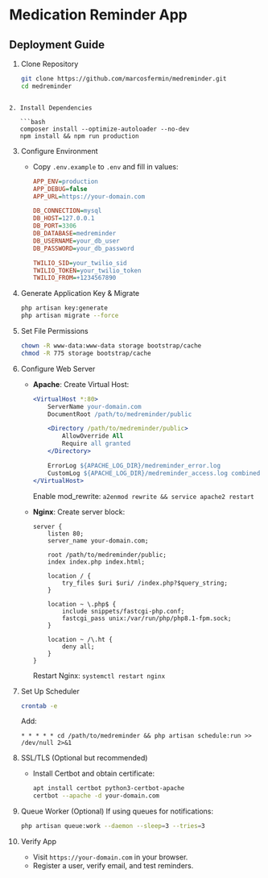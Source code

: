 # Medication Reminder App

## Deployment Guide

1. Clone Repository
   ```bash
   git clone https://github.com/marcosfermin/medreminder.git
   cd medreminder
```

2. Install Dependencies

   ```bash
   composer install --optimize-autoloader --no-dev
   npm install && npm run production
   ```

3. Configure Environment

   * Copy `.env.example` to `.env` and fill in values:

     ```ini
     APP_ENV=production
     APP_DEBUG=false
     APP_URL=https://your-domain.com

     DB_CONNECTION=mysql
     DB_HOST=127.0.0.1
     DB_PORT=3306
     DB_DATABASE=medreminder
     DB_USERNAME=your_db_user
     DB_PASSWORD=your_db_password

     TWILIO_SID=your_twilio_sid
     TWILIO_TOKEN=your_twilio_token
     TWILIO_FROM=+1234567890
     ```

4. Generate Application Key & Migrate

   ```bash
   php artisan key:generate
   php artisan migrate --force
   ```

5. Set File Permissions

   ```bash
   chown -R www-data:www-data storage bootstrap/cache
   chmod -R 775 storage bootstrap/cache
   ```

6. Configure Web Server

   * **Apache**: Create Virtual Host:

     ```apache
     <VirtualHost *:80>
         ServerName your-domain.com
         DocumentRoot /path/to/medreminder/public

         <Directory /path/to/medreminder/public>
             AllowOverride All
             Require all granted
         </Directory>

         ErrorLog ${APACHE_LOG_DIR}/medreminder_error.log
         CustomLog ${APACHE_LOG_DIR}/medreminder_access.log combined
     </VirtualHost>
     ```

     Enable mod\_rewrite: `a2enmod rewrite && service apache2 restart`

   * **Nginx**: Create server block:

     ```nginx
     server {
         listen 80;
         server_name your-domain.com;

         root /path/to/medreminder/public;
         index index.php index.html;

         location / {
             try_files $uri $uri/ /index.php?$query_string;
         }

         location ~ \.php$ {
             include snippets/fastcgi-php.conf;
             fastcgi_pass unix:/var/run/php/php8.1-fpm.sock;
         }

         location ~ /\.ht {
             deny all;
         }
     }
     ```

     Restart Nginx: `systemctl restart nginx`

7. Set Up Scheduler

   ```bash
   crontab -e
   ```

   Add:

   ```cron
   * * * * * cd /path/to/medreminder && php artisan schedule:run >> /dev/null 2>&1
   ```

8. SSL/TLS (Optional but recommended)

   * Install Certbot and obtain certificate:

     ```bash
     apt install certbot python3-certbot-apache
     certbot --apache -d your-domain.com
     ```

9. Queue Worker (Optional)
   If using queues for notifications:

   ```bash
   php artisan queue:work --daemon --sleep=3 --tries=3
   ```

10. Verify App

    * Visit `https://your-domain.com` in your browser.
    * Register a user, verify email, and test reminders.
